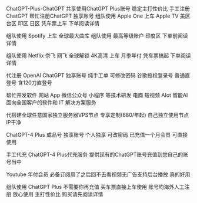 ChatGPT-Plus-ChatGPT 共享使用ChatGPT Plus账号 稳定主打性价比 手工注册ChatGPT 帮忙注册ChatGPT 独享账号
组队使用 Apple One 上车 Apple TV 美区 台区 印区 日区 凭车票上车 下单阅读详情


组队使用 Spotify 上车 全球最大曲库 组队使用 最高等级账户 印度区 下单前阅读详情


组队使用 Netflix 奈飞 网飞 全球解锁 4K高清 上车 月季年付 凭车票搞起 下单阅读详情


代注册 OpenAI ChatGPT 独享账号 纯手工单 可修改密码 谷歌授权登录号 普通直登号 含120刀直登号


帮忙开发软件 网站 App 微信公众号 小程序 等技术研发 电商 短视频 AIot 智能AI 面向全国客户的软件和 IT 解决方案服务


代搭建全球任意国家独立服务器VPS节点 专享定制(680/年起) 自己独立使用节点 IP干净


ChatGPT-4 Plus 成品号 独享账号 个人独享 可改密码 已充值一个月会员 可直接使用


手工代充 ChatGPT-4 Plus代充服务 提供现有的ChatGPT账号充值到您自己的账号当中


Youtube 年付会员 必备订阅用了之后回不去看视频无广告支持后台播放 真的好用


组队使用 ChatGPT Plus 不需要你再充值 买车票直接上车使用 账号均海外人工注册 放心使用 主打性价比 购买请先阅读详情
